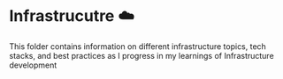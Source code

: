 # Infrastrucutre :cloud:

 This folder contains information on different infrastructure topics, tech stacks, and best practices as I progress in my learnings of Infrastructure development

